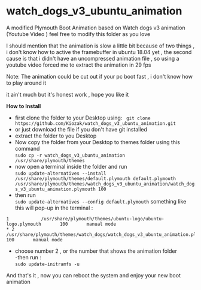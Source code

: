 # watch_dogs_v3_ubuntu_animation
A modified Plymouth Boot Animation based on Watch dogs v3 animation (Youtube Video )
feel free to modify this folder as you love 

I should mention that the animation is slow a little bit because of two things , i don't know how to active the framebuffer in ubuntu 18.04 yet , the second cause is that i didn't have an uncompressed animation file , so using a youtube video forced me to extract the animation in 29 fps 

Note: The animation could be cut out if your pc boot fast , i don't know how to play around it 


it ain't much but it's honest work , hope you like it 


<strong> How to Install </strong>
  <br>
  - first clone the folder to your Desktop using: 
  ``` git clone  https://github.com/Kiozak/watch_dogs_v3_ubuntu_animation.git``` 
  - or just download the file if you don't have git installed
  - extract the folder to you Desktop
  - Now copy the folder from your Desktop to themes folder using this command <br>
  ```sudo cp -r watch_dogs_v3_ubuntu_animation /usr/share/plymouth/themes``` 
  - now open a terminal inside the folder and run <br>
  ```sudo update-alternatives --install /usr/share/plymouth/themes/default.plymouth default.plymouth /usr/share/plymouth/themes/watch_dogs_v3_ubuntu_animation/watch_dogs_v3_ubuntu_animation.plymouth 100```
  - then run <br>
  ```sudo update-alternatives --config default.plymouth```
  something like this will pop-up in the terminal :<br>
  ```  0            /usr/share/plymouth/themes/watch_dogs/watch_dogs.plymouth         100       auto mode
  1            /usr/share/plymouth/themes/ubuntu-logo/ubuntu-logo.plymouth       100       manual mode
* 2            /usr/share/plymouth/themes/watch_dogs/watch_dogs_v3_ubuntu_animation.plymouth         100       manual mode
```
- choose number 2 , or the number that shows the animation folder <br>
-then run : <br>
```sudo update-initramfs -u```

And that's it , now you can reboot the system and enjoy your new boot animation
